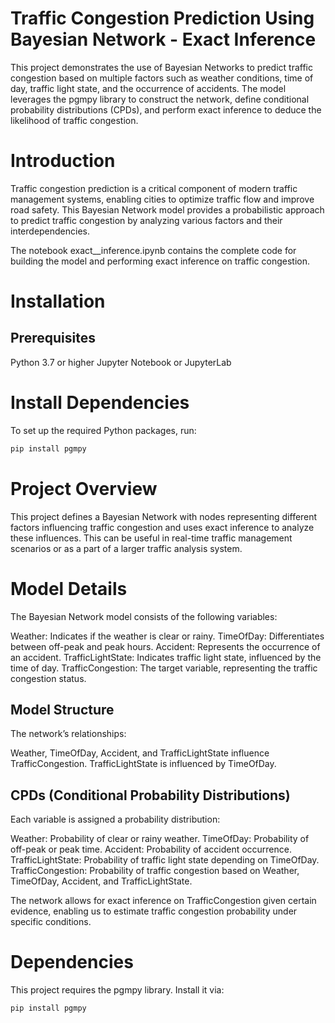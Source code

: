 # Traffic Congestion Prediction Using Bayesian Network - Exact Inference
This project demonstrates the use of Bayesian Networks to predict traffic congestion based on multiple factors such as weather conditions, time of day, traffic light state, and the occurrence of accidents. The model leverages the pgmpy library to construct the network, define conditional probability distributions (CPDs), and perform exact inference to deduce the likelihood of traffic congestion.

# Introduction
Traffic congestion prediction is a critical component of modern traffic management systems, enabling cities to optimize traffic flow and improve road safety. This Bayesian Network model provides a probabilistic approach to predict traffic congestion by analyzing various factors and their interdependencies.

The notebook exact__inference.ipynb contains the complete code for building the model and performing exact inference on traffic congestion.

# Installation
## Prerequisites
Python 3.7 or higher
Jupyter Notebook or JupyterLab

# Install Dependencies
To set up the required Python packages, run:
```bash
pip install pgmpy
```

# Project Overview
This project defines a Bayesian Network with nodes representing different factors influencing traffic congestion and uses exact inference to analyze these influences. This can be useful in real-time traffic management scenarios or as a part of a larger traffic analysis system.

# Model Details
The Bayesian Network model consists of the following variables:

Weather: Indicates if the weather is clear or rainy.
TimeOfDay: Differentiates between off-peak and peak hours.
Accident: Represents the occurrence of an accident.
TrafficLightState: Indicates traffic light state, influenced by the time of day.
TrafficCongestion: The target variable, representing the traffic congestion status.

## Model Structure
The network’s relationships:

Weather, TimeOfDay, Accident, and TrafficLightState influence TrafficCongestion.
TrafficLightState is influenced by TimeOfDay.

## CPDs (Conditional Probability Distributions)
Each variable is assigned a probability distribution:

Weather: Probability of clear or rainy weather.
TimeOfDay: Probability of off-peak or peak time.
Accident: Probability of accident occurrence.
TrafficLightState: Probability of traffic light state depending on TimeOfDay.
TrafficCongestion: Probability of traffic congestion based on Weather, TimeOfDay, Accident, and TrafficLightState.

The network allows for exact inference on TrafficCongestion given certain evidence, enabling us to estimate traffic congestion probability under specific conditions.

# Dependencies
This project requires the pgmpy library. Install it via:
```python
pip install pgmpy
```
